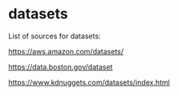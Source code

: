 # datasets
List of sources for datasets:

https://aws.amazon.com/datasets/



https://data.boston.gov/dataset


https://www.kdnuggets.com/datasets/index.html
